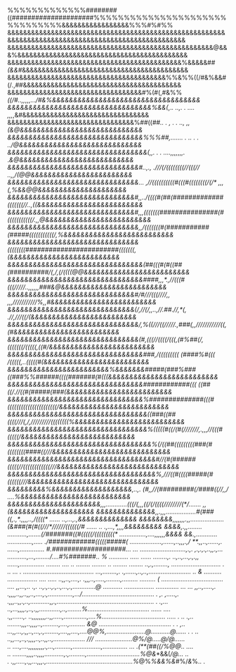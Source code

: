 %%%%%%%%%%%%%########((#####################%%%%%%%%%%%%%%%%%%%%%%%%%%%%%%%&&&&&&&&&&&&&&&&&%%%#%#%%
&&&&&&&&&&&&&&&&&&&&&&&&&&&&&&&&&&&&&&&&&&&&&&&&&&&&&&&&&&&&&&&&&&&&&&&&&&&&&&&&&&&&&&&&&&&&&&&&&&&&
&&&&&&&&&&&&&&&&&&&&&&&&&&&&&&&&&&&&&&&&&&&&&&&&&&&&@&&&%&&&&&&&&&&&&&&&&&&&&&&&&&&&&&&&&&&&&&&&&&&&
&&&&&&&&&&&&&&&&&&&&&&&&&&&&&&&&&&&&&&&&&&&&%&&&&&##*(&&*#&&&&&&&&&&&&&&&&&&&&&&&&&&&&&&&&&&&&&&&&&&
&&&&&&&&&&&&&&&&&&&&&&&&&&&&&&&&&&&&&&&&%%&%%((/#&%&&#(/.,##&&&&&&&&&&&&&&&&&&&&&&&&&&&&&&&&&&&&&&&&
&&&&&&&&&&&&&&&&&&&&&&&&&&&&&&&&&&#%(#(,#&%%*((/#..,,*,,,...*/#&%&&&&&&&&&&&&&&&&&&&&&&&&&&&&&&&&&&&
&&&&&&&&&&&&&&&&&&&&&&&&&&&&&&&&&&%&&(*,.*.  ..,.   .  ....  ,,,*,&#&&&&&&&&&&&&&&&&&&&&&&&&&&&&&&&&
&&&&&&&&&&&&&&&&&&&&&&&&&&&&&&&&%##((*##..      .     , .   . .., ,,(&@&&&&&&&&&&&&&&&&&&&&&&&&&&&&&
&&&&&&&&&&&&&&&&&&&&&&&&&&&&&&&&%%%##,....... .    ..     .    .   ../@&&&&&&&&&&&&&&&&&&&&&&&&&&&&&
&&&&&&&&&&&&&&&&&&&&&&&&&&&&&&&&&(,,. .      . ....,,,,*,,,.         .*&@&&&&&&&&&&&&&&&&&&&&&&&&&&&
&&&&&&&&&&&&&&&&&&&&&&&&&&&&&&&#..,.,   .***///(/((((((((//(((//* ..,**,/(@@&&&&&&&&&&&&&&&&&&&&&&&&
&&&&&&&&&&&&&&&&&&&&&&&&&&&&&&&*...  ,*//((((((((((#(((#((((((((/(/* ,,,(,%&&@@&&&&&&&&&&&&&&&&&&&&&
&&&&&&&&&&&&&&&&&&&&&&&&&&&&&&#*,,../*((((#(##(#############(((((((//*..,((&&&&&&&&&&&&&&&&&&&&&&&&&
&&&&&&&&&&&&&&&&&&&&&&&&&&&&&&#,,,*(((((((###############(#(((((((((((/.,,@&&&&&&&&&&&&&&&&&&&&&&&&&
&&&&&&&&&&&&&&&&&&&&&&&&&&&&&&&,,/(((((((#(###########(#####(((((((((((/,%&&&&&&&&&&&&&&&&&&&&&&&&&&
&&&&&&&&&&&&&&&&&&&&&&&&&&&&&&&**((((((((########################(((((((,(&&&&&&&&&&&&&&&&&&&&&&&&&&
&&&&&&&&&&&&&&&&&&&&&&&&&&&&&&&&(##(((#(#((##(##########/(*,****/,*(/((((@@&&&&&&&&&&&&&&&&&&&&&&&&&
&&&&&&&&&&&&&&&&&&&&&&&&&&&&&&&&####*,,*,*.,**//(((#(((////*/..,,,,,,*###&@&&&&&&&&&&&&&&&&&&&&&&&&&
&&&&&&&&&&&&&&&&&&&&&&&&&&&&&&#**/#///(((///***/,,* ,,,/**//***////////%,,#&&&&&&&&&&&&&&&&&&&&&&&&&
&&&&&&&&&&&&&&&&&&&&&&&&&&&&&&(*/,//(/**,,..*,*//.*##*.//,*(, .//,**///((/(&&&&&&&&&&&&&&&&&&&&&&&&&
&&&&&&&&&&&&&&&&&&&&&&&&&&&&&&&/,%((///((///**//.,###(,,///**////////((,(#*&&&&&&&&&&&&&&&&&&&&&&&&&
&&&&&&&&&&&&&&&&&&&&&&&&&&&&&&&(#,(((//((((/(((*,(#%##(/,(((((((/(((((,((#/&&&&&&&&&&&&&&&&&&&&&&&&&
&&&&&&&&&&&&&&&&&&&&&&&&&&&&&&&&###,/((((((((( (####%#((( */(((((,..(((((#(&&&&&&&&&&&&&&&&&&&&&&&&&
&&&&&&&&&&&&&&&&&&&&&&&&%&&&&&&&#####(###%###((###%%######((((#######(#(((&&&&&&&&&&&&&&&&&&&&&&&&&&
&&&&&&&&&&&&&&&&&&&&&&&&&&&&&&&&############(((* ((##((/.*//((#(#####(###*(&&&&&&&&&&&&&&&&&&&&&&&&&
&&&&&&&&&&&&&&&&&&&&&&&&&&&&&&&&%##############(((#((((((((((((((((((((((/&&&&&&&&&&&&&&&&&&&&&&&&&&
&&&&&&&&&&&&&&&&&&&&&&&&&&&&&&&&&((###((##((((///(,/*,///*/////*/((((((((%&&&&&&&&&&&&&&&&&&&&&&&&&&
&&&&&&&&&&&&&&&&&&&&&&&&&&&&&&&&&%(((((#((*/(#(//////*/*,.,,,//(((#(((((/&&&&&&&&&&&&&&&&&&&&&&&&&&&
&&&&&&&&&&&&&&&&&&&&&&&&&&&&&&&&&&%(/((##(((((((((###(#((((((((####((///&&&&&&&&&&&&&&&&&&&&&&&&&&&&
&&&&&&&&&&&&&&&&&&&&&&&&&&&&&&&&&&&#*//(#(######(((((//((((((((((((///*&&&&&&&&&&&&&&&&&&&&&&&&&&&&&
&&&&&&&&&&&&&&&&&&&&&&&&&&&&&&&&&&&%,**//*/((#((((#####(#((((((//*/**&&&&&&&&&&&&&&&&&&&&&&&&&&&&&&&
&&&&&&&&&%&&&&&&&&&&&&&&&&&&&*,*..,. (#,*,//(#########(/####((/*/,,/ ....%&&&&&&&&&&&&&&&&&&&&&&&&&&
&&&&&&&&&&&&&&&&&&&&&&,,,............(((/(,,,*((/(/((((////*/*/*//(*/....... ,,(&&&&&&&&&&&&&&&&&&&&
&&&&&&&&&&&&&&,,.,,,.................#(###((**,.,*.**,*,,,..,*/((((* ......  ..,...,.,&&&&&&&&&&&&&&
&&&&&&&&,,,,,,,.,,...................(&###(#(#((///*/**/////((((((/#  ...... .. .,...,*,,,,&&&&&&&&&
&&&&**,.,,........ ...........,.......(/#######((#(((((/(((((((((*  ...............,....,,,,,*,*&&&&
&&*.,............ ..............,..... ./############(((((#####( *..................,......,..,,,.,/
**.,,..,......,.  ......,.............. #.###################...  ... ..........................,.,.
,.,.,.,..,,.,... ...........,...,......../....*#%#######..     % ........... ..... ...... ........,.
..,..,...,.,.,,  ......,..............      ........ .... ..  ........ ........ .. ........ ........
..,.,........,  ............................    .  .. ... . ........................................
...,........,.  .,......,..,..,........................ .. & .......... ................. .... .....
 ..,,..,....,. .,,,..,.....,........,......... .........  ( ................................... ....
 ,,...,.. .,. ..,.,..,.,..,...,.,.............@ ........*... ................. ............. ... ...
 ,,..,.....,. .,,,,..,,..,,..,....,.,..............,.../.........................................  .
 ,. ,.....,. .,,,..,,.,..,...........,,.,.............*.......................................... . 
  .,... ..,...,,,,.,..,.,,............,..,........%................................... ...... ....  
.,,......,. ..,,,,,,,,..,,.....,.............,....%.................................... .....  . .. 
.,.. ........,,,..,,,,..,.........,....,......... &@ ......................................... .  . 
,.. ...,,...,.,,..,...,.,........,....,,....,....@@%,......................*@...........@...... .  .
..   ..,,...,..,.,,,,..,..,,..,.................. /// .....................@%/*@.....@*/*@......    
..  ....,....,,,,,,,,,.,...,.........,................,.............. ... .(****(##((/*%@@.. ....   
.. ........,,,,..,,,,...........,.,.........,..............................**%**@&**&&(*/@...   ..  
.    .,,.....,.,,...,,,.,.................................................%*@%*%&&%&*#%/*&*%..   .  
